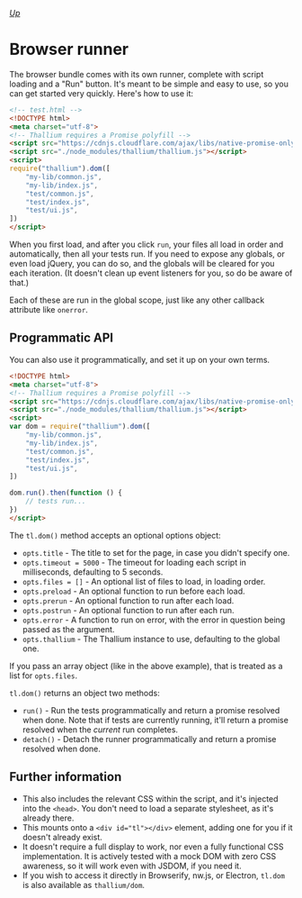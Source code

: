 *[Up](./README.md)*

# Browser runner

The browser bundle comes with its own runner, complete with script loading and a "Run" button. It's meant to be simple and easy to use, so you can get started very quickly. Here's how to use it:

```html
<!-- test.html -->
<!DOCTYPE html>
<meta charset="utf-8">
<!-- Thallium requires a Promise polyfill -->
<script src="https://cdnjs.cloudflare.com/ajax/libs/native-promise-only/0.8.1/npo.js"></script>
<script src="./node_modules/thallium/thallium.js"></script>
<script>
require("thallium").dom([
    "my-lib/common.js",
    "my-lib/index.js",
    "test/common.js",
    "test/index.js",
    "test/ui.js",
])
</script>
```

When you first load, and after you click `run`, your files all load in order and automatically, then all your tests run. If you need to expose any globals, or even load jQuery, you can do so, and the globals will be cleared for you each iteration. (It doesn't clean up event listeners for you, so do be aware of that.)

Each of these are run in the global scope, just like any other callback attribute like `onerror`.

## Programmatic API

You can also use it programmatically, and set it up on your own terms.

```html
<!DOCTYPE html>
<meta charset="utf-8">
<!-- Thallium requires a Promise polyfill -->
<script src="https://cdnjs.cloudflare.com/ajax/libs/native-promise-only/0.8.1/npo.js"></script>
<script src="./node_modules/thallium/thallium.js"></script>
<script>
var dom = require("thallium").dom([
    "my-lib/common.js",
    "my-lib/index.js",
    "test/common.js",
    "test/index.js",
    "test/ui.js",
])

dom.run().then(function () {
    // tests run...
})
</script>
```

The `tl.dom()` method accepts an optional options object:

- `opts.title` - The title to set for the page, in case you didn't specify one.
- `opts.timeout = 5000` - The timeout for loading each script in milliseconds, defaulting to 5 seconds.
- `opts.files = []` - An optional list of files to load, in loading order.
- `opts.preload` - An optional function to run before each load.
- `opts.prerun` - An optional function to run after each load.
- `opts.postrun` - An optional function to run after each run.
- `opts.error` - A function to run on error, with the error in question being passed as the argument.
- `opts.thallium` - The Thallium instance to use, defaulting to the global one.

If you pass an array object (like in the above example), that is treated as a list for `opts.files`.

`tl.dom()` returns an object two methods:

- `run()` - Run the tests programmatically and return a promise resolved when done. Note that if tests are currently running, it'll return a promise resolved when the *current* run completes.
- `detach()` - Detach the runner programmatically and return a promise resolved when done.

## Further information

- This also includes the relevant CSS within the script, and it's injected into the `<head>`. You don't need to load a separate stylesheet, as it's already there.
- This mounts onto a `<div id="tl"></div>` element, adding one for you if it doesn't already exist.
- It doesn't require a full display to work, nor even a fully functional CSS implementation. It is actively tested with a mock DOM with zero CSS awareness, so it will work even with JSDOM, if you need it.
- If you wish to access it directly in Browserify, nw.js, or Electron, `tl.dom` is also available as `thallium/dom`.
